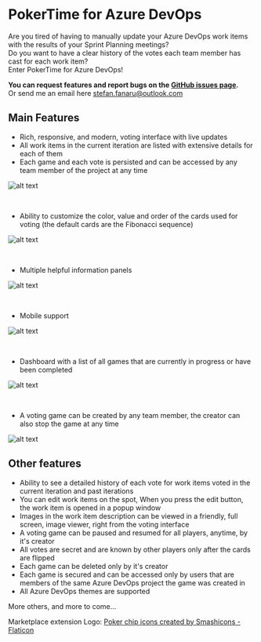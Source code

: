 # PokerTime for Azure DevOps

Are you tired of having to manually update your Azure DevOps work items with the results of your Sprint Planning meetings?<br>
Do you want to have a clear history of the votes each team member has cast for each work item?<br>
Enter PokerTime for Azure DevOps!

**You can request features and report bugs on the [GitHub issues page](https://github.com/StefanFanaru/PokerTime/issues).**<br>
Or send me an email here [stefan.fanaru@outlook.com](mailto:stefan.fanaru@outlook.com?subject=[GitHub]%20About%20PokerTime)

## Main Features

- Rich, responsive, and modern, voting interface with live updates
- All work items in the current iteration are listed with extensive details for each of them
- Each game and each vote is persisted and can be accessed by any team member of the project at any time

![alt text](https://generalacc.blob.core.windows.net/cdn/2022-09-17%2018_29_11-PokerTime%20-%20Boards.png)

<br/>

- Ability to customize the color, value and order of the cards used for voting (the default cards are the Fibonacci sequence)

![alt text](https://generalacc.blob.core.windows.net/cdn/2023-03-05%2014_03_59-PokerTime%20Dev%20-%20Boards.png)

<br/>

- Multiple helpful information panels

![alt text](https://generalacc.blob.core.windows.net/cdn/2023-03-05%2014_29_39-PokerTime%20Dev%20-%20Boards.png)

<br/>

- Mobile support

![alt text](https://generalacc.blob.core.windows.net/cdn/2023-03-05%2014_19_36-PokerTime%20Dev%20-%20Boards.png)

<br/>

- Dashboard with a list of all games that are currently in progress or have been completed

![alt text](https://generalacc.blob.core.windows.net/cdn/2023-03-05%2014_16_06-PokerTime%20Dev%20-%20Boards.png)

<br/>

- A voting game can be created by any team member, the creator can also stop the game at any time

![alt text](https://generalacc.blob.core.windows.net/cdn/2023-03-05%2014_18_35-PokerTime%20Dev%20-%20Boards.png)

## Other features

- Ability to see a detailed history of each vote for work items voted in the current iteration and past iterations
- You can edit work items on the spot, When you press the edit button, the work item is opened in a popup window
- Images in the work item description can be viewed in a friendly, full screen, image viewer, right from the voting interface
- A voting game can be paused and resumed for all players, anytime, by it's creator
- All votes are secret and are known by other players only after the cards are flipped
- Each game can be deleted only by it's creator
- Each game is secured and can be accessed only by users that are members of the same Azure DevOps project the game was created in
- All Azure DevOps themes are supported

More others, and more to come...

Marketplace extension Logo: <a href="https://www.flaticon.com/free-icons/poker-chip" title="poker chip icons">Poker chip icons
created by Smashicons -
Flaticon</a>


